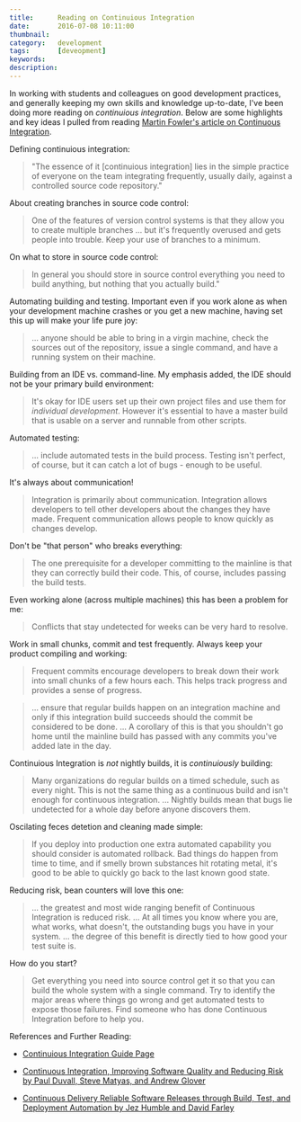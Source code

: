 ```yaml
---
title: 		Reading on Continuious Integration
date: 		2016-07-08 10:11:00
thumbnail:
category:	development
tags: 		[deveopment]
keywords:   
description:
---
```

In working with students and colleagues on good development practices, 
and generally keeping my own skills and knowledge up-to-date, I've been 
doing more reading on *continuious integration*. Below are some highlights
and key ideas I pulled from reading [Martin Fowler's article on Continuous Integration][fowler].

Defining continuious integration:
> "The essence of it [continuious integration] lies in the simple practice of everyone on the team integrating frequently, usually daily, against a controlled source code repository."

About creating branches in source code control:
> One of the features of version control systems is that they allow you to create multiple branches ... but it's frequently overused and gets people into trouble. Keep your use of branches to a minimum.

On what to store in source code control:
> In general you should store in source control everything you need to build anything, but nothing that you actually build."

Automating building and testing. Important even if you work alone as when your development machine crashes or you
get a new machine, having set this up will make your life pure joy:

> ... anyone should be able to bring in a virgin machine, check the sources out of the repository, issue a single command, and have a running system on their machine.

Building from an IDE vs. command-line. My emphasis added, the IDE should not be your primary build environment:
> It's okay for IDE users set up their own project files and use them for *individual development*. However it's essential to have a master build that is usable on a server and runnable from other scripts.

Automated testing:
> ... include automated tests in the build process. Testing isn't perfect, of course, but it can catch a lot of bugs - enough to be useful.

It's always about communication!
> Integration is primarily about communication. Integration allows developers to tell other developers about the changes they have made. Frequent communication allows people to know quickly as changes develop.

Don't be "that person" who breaks everything:
> The one prerequisite for a developer committing to the mainline is that they can correctly build their code. This, of course, includes passing the build tests.

Even working alone (across multiple machines) this has been a problem for me:
> Conflicts that stay undetected for weeks can be very hard to resolve.

Work in small chunks, commit and test frequently. Always keep your product compiling and working:
> Frequent commits encourage developers to break down their work into small chunks of a few hours each. This helps track progress and provides a sense of progress.

> ... ensure that regular builds happen on an integration machine and only if this integration build succeeds should the commit be considered to be done.
> ... A corollary of this is that you shouldn't go home until the mainline build has passed with any commits you've added late in the day.

Continuious Integration is *not* nightly builds, it is *continuiously* building:
> Many organizations do regular builds on a timed schedule, such as every night. This is not the same thing as a continuous build and isn't enough for continuous integration. ... Nightly builds mean that bugs lie undetected for a whole day before anyone discovers them.

Oscilating feces detetion and cleaning made simple:
> If you deploy into production one extra automated capability you should consider is automated rollback. Bad things do happen from time to time, and if smelly brown substances hit rotating metal, it's good to be able to quickly go back to the last known good state.

Reducing risk, bean counters will love this one:
> ... the greatest and most wide ranging benefit of Continuous Integration is reduced risk.
> ... At all times you know where you are, what works, what doesn't, the outstanding bugs you have in your system.
> ... the degree of this benefit is directly tied to how good your test suite is.

How do you start?
> Get everything you need into source control get it so that you can build the whole system with a single command.
> Try to identify the major areas where things go wrong and get automated tests to expose those failures.
> Find someone who has done Continuous Integration before to help you.

References and Further Reading:

* [Continuious Integration Guide Page](http://www.martinfowler.com/delivery.html)
* [Continuous Integration, Improving Software Quality and Reducing Risk by Paul Duvall, Steve Matyas, and Andrew Glover](http://martinfowler.com/books/duvall.html)
* [Continuous Delivery Reliable Software Releases through Build, Test, and Deployment Automation by Jez Humble and David Farley](http://martinfowler.com/books/continuousDelivery.html)

  [fowler]: http://www.dccia.ua.es/dccia/inf/asignaturas/MADS/2013-14/lecturas/10_Fowler_Continuous_Integration.pdf
